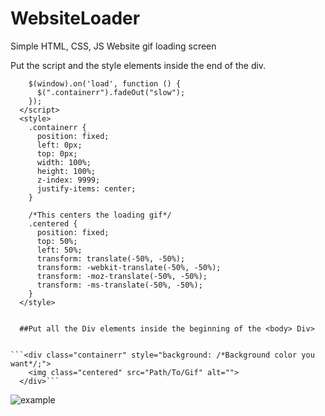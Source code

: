 # WebsiteLoader
Simple HTML, CSS, JS Website gif loading screen



Put the script and the style elements inside the end of the <head> div.

```<script>
    $(window).on('load', function () {
      $(".containerr").fadeOut("slow");
    });
  </script>
  <style>
    .containerr {
      position: fixed;
      left: 0px;
      top: 0px;
      width: 100%;
      height: 100%;
      z-index: 9999;
      justify-items: center;
    }
    
    /*This centers the loading gif*/
    .centered {
      position: fixed;
      top: 50%;
      left: 50%;
      transform: translate(-50%, -50%);
      transform: -webkit-translate(-50%, -50%);
      transform: -moz-translate(-50%, -50%);
      transform: -ms-translate(-50%, -50%);
    }
  </style>

  
  ##Put all the Div elements inside the beginning of the <body> Div>


```<div class="containerr" style="background: /*Background color you want*/;">
    <img class="centered" src="Path/To/Gif" alt="">
  </div>```
```



![example](https://i.ibb.co/6t6m7Sj/chrome-3o5-EZcih-WT.gif)
